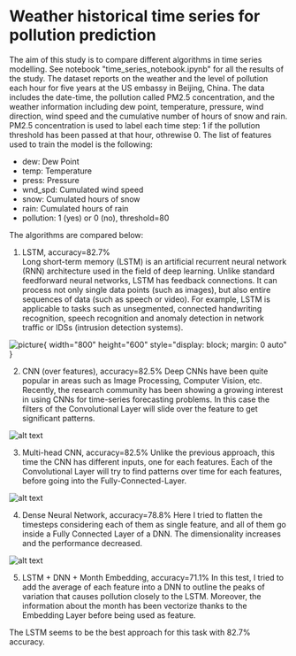# Weather historical time series for pollution prediction

The aim of this study is to compare different algorithms in time series modelling.
See notebook "time_series_notebook.ipynb" for all the results of the study.
The dataset reports on the weather and the level of pollution each hour for five years at the US embassy in Beijing, China.
The data includes the date-time, the pollution called PM2.5 concentration, and the weather information including dew point, temperature, pressure, wind direction, wind speed and the cumulative number of hours of snow and rain. PM2.5 concentration is used to label each time step: 1 if the pollution threshold has been passed at that hour, othrewise 0.
The list of features used to train the model is the following:
* dew: Dew Point
* temp: Temperature
* press: Pressure
* wnd_spd: Cumulated wind speed
* snow: Cumulated hours of snow
* rain: Cumulated hours of rain
* pollution: 1 (yes) or 0 (no), threshold=80

The algorithms are compared below:

1) LSTM, accuracy=82.7%  
Long short-term memory (LSTM) is an artificial recurrent neural network (RNN) architecture used in the field of deep learning. Unlike standard feedforward neural networks, LSTM has feedback connections. It can process not only single data points (such as images), but also entire sequences of data (such as speech or video). For example, LSTM is applicable to tasks such as unsegmented, connected handwriting recognition, speech recognition and anomaly detection in network traffic or IDSs (intrusion detection systems).

![picture](https://github.com/SamueleFaggiano/pollution_timeseries/blob/main/lstm.png){ width="800" height="600" style="display: block; margin: 0 auto" }

2) CNN (over features), accuracy=82.5%
Deep CNNs have been quite popular in areas such as Image Processing, Computer Vision, etc. Recently, the research community has been showing a growing interest in using CNNs for time-series forecasting problems. In this case the filters of the Convolutional Layer will slide over the feature to get significant patterns.

![alt text](https://github.com/SamueleFaggiano/pollution_timeseries/blob/main/cnn_over_features.png)

3) Multi-head CNN, accuracy=82.5%
Unlike the previous approach, this time the CNN has different inputs, one for each features. Each of the Convolutional Layer will try to find patterns over time for each features, before going into the Fully-Connected-Layer.

![alt text](https://github.com/SamueleFaggiano/pollution_timeseries/blob/main/Multi-head-CNN.png)

4) Dense Neural Network, accuracy=78.8%
Here I tried to flatten the timesteps considering each of them as single feature, and all of them go inside a Fully Connected Layer of a DNN. The dimensionality increases and the performance decreased. 

![alt text](https://github.com/SamueleFaggiano/pollution_timeseries/blob/main/nn.jpg)

5) LSTM + DNN + Month Embedding, accuracy=71.1%
In this test, I tried to add the average of each feature into a DNN to outline the peaks of variation that causes pollution closely to the LSTM. Moreover, the information about the month has been vectorize thanks to the Embedding Layer before being used as feature.

The LSTM seems to be the best approach for this task with 82.7% accuracy.
